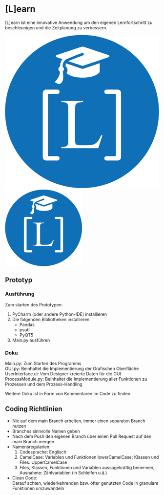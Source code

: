 # [L]earn
[L]earn ist eine innovative Anwendung um den eigenen Lernfortschritt zu beschleunigen und die Zeitplanung zu verbessern.

![Alt-Text](Logo.png)
<img src="Logo.png" style="width: 50%; height: 50%"/>

## Prototyp
### Ausführung
Zum starten des Prototypen:
  1. PyCharm (oder andere Python-IDE) installieren
  2. Die folgenden Bibliotheken installieren
      - Pandas
      - psutil
      - PyQT5
  3. Main.py ausführen

### Doku
Main.py: Zum Starten des Programms <br>
GUI.py: Beinhaltet die Implementierung der Grafischen Oberfläche <br>
UserInterface.ui: Vom Designer kreierte Daten für die GUI <br>
ProcessModule.py: Beinhaltet die Implementierung aller Funktionen zu Prozessen und dem Prozess-Handling

Weitere Doku ist in Form von Kommentaren im Code zu finden.

## Coding Richtlinien
- Nie auf dem main Branch arbeiten, immer einen separaten Branch nutzen
- Branches sinnvolle Namen geben
- Nach dem Push den eigenen Branch über einen Pull Request auf den main Branch mergen
- Namensregularien:
  1. Codesprache: Englisch
  2. CamelCase: Variablen und Funktionen lowerCamelCase; Klassen und Files: UpperCamelCase
  3. Files, Klassen, Funktionen und Variablen aussagekräftig benennen, Ausnahme: Zählvariablen (in Schleifen u.ä.)
- Clean Code: <br>
  Darauf achten, wiederkehrenden bzw. öfter genutzten Code in granulare Funktionen umzuwandeln

